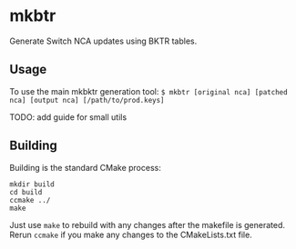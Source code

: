 # mkbtr

Generate Switch NCA updates using BKTR tables.

## Usage

To use the main mkbktr generation tool:
`$ mkbtr [original nca] [patched nca] [output nca] [/path/to/prod.keys]`

TODO: add guide for small utils

## Building

Building is the standard CMake process:
```
mkdir build
cd build
ccmake ../
make
```

Just use `make` to rebuild with any changes after the makefile is generated. Rerun `ccmake` if you make any changes to the CMakeLists.txt file.